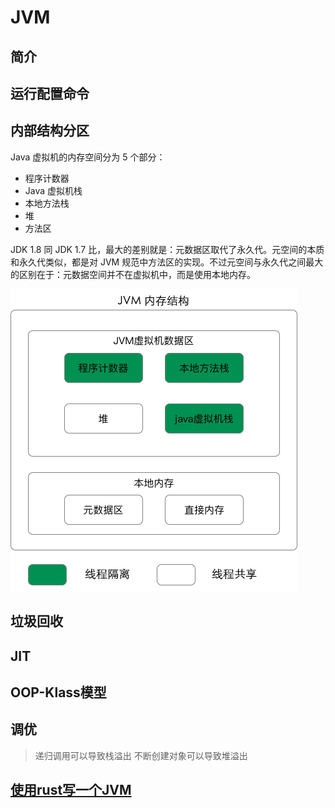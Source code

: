 # JVM
## 简介

## 运行配置命令



## 内部结构分区

Java 虚拟机的内存空间分为 5 个部分：

- 程序计数器
- Java 虚拟机栈
- 本地方法栈
- 堆
- 方法区

JDK 1.8 同 JDK 1.7 比，最大的差别就是：元数据区取代了永久代。元空间的本质和永久代类似，都是对 JVM 规范中方法区的实现。不过元空间与永久代之间最大的区别在于：元数据空间并不在虚拟机中，而是使用本地内存。

![JVM内存结构](../_media/java/jvm-memory-structure.jpg)

## 垃圾回收

## JIT



## OOP-Klass模型

## 调优

> 递归调用可以导致栈溢出
> 不断创建对象可以导致堆溢出

## 



## [使用rust写一个JVM]()